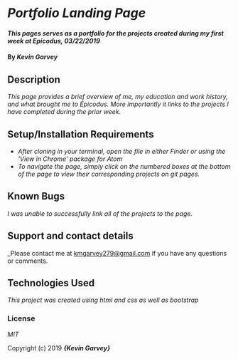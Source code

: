 # _Portfolio Landing Page_

#### _This pages serves as a portfolio for the projects created during my first week at Epicodus, 03/22/2019_

#### By _**Kevin Garvey**_

## Description

_This page provides a brief overview of me, my education and work history, and what brought me to Epicodus. More importantly
it links to the projects I have completed during the prior week._

## Setup/Installation Requirements

* _After cloning in your terminal, open the file in either Finder or using the 'View in Chrome' package for Atom_
* _To navigate the page, simply click on the numbered boxes at the bottom of the page to view their corresponding projects on git pages._

## Known Bugs

_I was unable to successfully link all of the projects to the page._

## Support and contact details

_Please contact me at kmgarvey279@gmail.com if you have any questions or comments.

## Technologies Used

_This project was created using html and css as well as bootstrap_

### License

*MIT*

Copyright (c) 2019 **_{Kevin Garvey}_**
